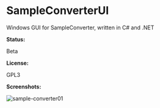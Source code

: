 # SampleConverterUI

Windows GUI for SampleConverter, written in C# and .NET

__Status:__

Beta

__License:__

GPL3

__Screenshots:__

![sample-converter01](https://cloud.githubusercontent.com/assets/1276717/16151620/5561b31c-349e-11e6-9da2-2fe7cb192882.png)
